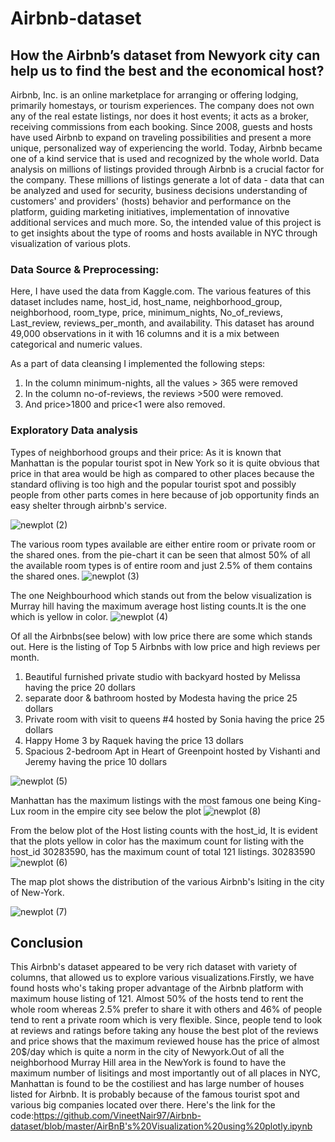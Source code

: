 # Airbnb-dataset

## How the Airbnb’s dataset from Newyork city can help us to find the best and the economical host? ##

Airbnb, Inc. is an online marketplace for arranging or offering lodging, primarily homestays, or tourism experiences. The company does not own any of the real estate listings, nor does it host events; it acts as a broker, receiving commissions from each booking. Since 2008, guests and hosts have used Airbnb to expand on traveling possibilities and present a more unique, personalized way of experiencing the world. Today, Airbnb became one of a kind service that is used and recognized by the whole world. Data analysis on millions of listings provided through Airbnb is a crucial factor for the company. These millions of listings generate a lot of data - data that can be analyzed and used for security, business decisions understanding of customers' and providers' (hosts) behavior and performance on the platform, guiding marketing initiatives, implementation of innovative additional services and much more.
So, the intended value of this project is to get insights about the type of rooms and hosts available in NYC through visualization of various plots.

### Data Source & Preprocessing: ###
Here, I have used the data from Kaggle.com. The various features of this dataset includes name, host_id, host_name, neighborhood_group, neighborhood, room_type, price, minimum_nights, No_of_reviews, Last_review, reviews_per_month, and availability. This dataset has around 49,000 observations in it with 16 columns and it is a mix between categorical and numeric values.

As a part of data cleansing I implemented the following steps:
1.	In the column minimum-nights, all the values > 365 were removed
2.	In the column no-of-reviews, the reviews >500 were removed.
3.	And price>1800 and price<1 were also removed.

### Exploratory Data analysis ###

Types of neighborhood groups and their price: As it is known that Manhattan is the popular tourist spot in New York so it is quite obvious that price in that area would be high as compared to other places because the standard ofliving  is too high and the popular tourist spot and possibly people from other parts comes in here because of job opportunity finds an easy shelter through airbnb's service.


![newplot (2)](https://user-images.githubusercontent.com/53135657/72199859-226e5a80-3410-11ea-8dc3-1f092f9d5864.png)


The various room types available are either entire room or private room or the shared ones. from the pie-chart it can be seen that almost 50% of all the available room types is of entire room and just 2.5% of them contains the shared ones.
![newplot (3)](https://user-images.githubusercontent.com/53135657/72220696-56857080-3521-11ea-9a07-1355830d14d8.png)


The one Neighbourhood which stands out from the below visualization is Murray hill having the maximum average host listing counts.It is the one which is yellow in color.
![newplot (4)](https://user-images.githubusercontent.com/53135657/72220820-c7795800-3522-11ea-8786-c6fbcba19de8.png)

Of all the Airbnbs(see below) with low price there are some which stands out. Here is the listing of Top 5 Airbnbs with low price and high reviews per month.

1. Beautiful furnished private studio with backyard hosted by Melissa having the price 20 dollars
2. separate door & bathroom hosted by Modesta having the price 25 dollars
3. Private room with visit to queens #4 hosted by Sonia having the price 25 dollars
4. Happy Home 3 by Raquek having the price 13 dollars
5. Spacious 2-bedroom Apt in Heart of Greenpoint hosted by Vishanti and Jeremy having the price 10 dollars

![newplot (5)](https://user-images.githubusercontent.com/53135657/72284227-7777bf80-360e-11ea-984f-2968345156a3.png)


Manhattan has the maximum listings with the most famous one being King-Lux room in the empire city see below the plot
![newplot (8)](https://user-images.githubusercontent.com/53135657/72288861-f45b6700-3617-11ea-9d91-bb7dcbea72ce.png)

From the below plot of the Host listing counts with the host_id, It is evident that the plots yellow in color has the maximum count for listing with the host_id 30283590, has the maximum count of total 121 listings.
30283590
![newplot (6)](https://user-images.githubusercontent.com/53135657/72287424-08519980-3615-11ea-8744-8b09518c0c20.png)


The map plot shows the distribution of the various Airbnb's lsiting in the city of New-York.

![newplot (7)](https://user-images.githubusercontent.com/53135657/72287265-b3158800-3614-11ea-9e6f-0f1884da429b.png)


## Conclusion ##

This Airbnb's dataset appeared to be very rich dataset with variety of columns, that allowed us to explore various visualizations.Firstly, we have found hosts who's taking proper advantage of the Airbnb platform with maximum house listing of 121. Almost 50% of the hosts tend to rent the whole room whereas 2.5% prefer to share it with others and 46% of people tend to rent a private room which is very flexible. Since, people tend to look at reviews and ratings before taking any house the best plot of the reviews and price shows that the maximum reviewed house has the price of almost 20$/day which is quite a norm in the city of Newyork.Out of all the neighborhood Murray Hill area in the NewYork is found to have the maximum number of lisitings and most importantly out of all places in NYC, Manhattan is found to be the costiliest and has large number of houses listed for Airbnb. It is probably because of the famous tourist spot and various big companies located over there. Here's the link for the code:https://github.com/VineetNair97/Airbnb-dataset/blob/master/AirBnB's%20Visualization%20using%20plotly.ipynb



